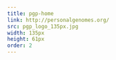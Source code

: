 ```yaml
---
title: pgp-home
link: http://personalgenomes.org/
src: pgp_logo_135px.jpg
width: 135px
height: 61px
order: 2
---
```


<!-- <a href="http://www.personalgenomes.org/"><img width="135" height="61" src="https://personalgenomes.files.wordpress.com/2012/02/pgp_logo_135px.jpg" class="image wp-image-47 alignnone attachment-full size-full" alt="" style="max-width: 100%; height: auto;" data-attachment-id="47" data-permalink="https://personalgenomes.wordpress.com/pgp_logo_135px/" data-orig-file="https://personalgenomes.files.wordpress.com/2012/02/pgp_logo_135px.jpg" data-orig-size="135,61" data-comments-opened="1" data-image-meta="{&quot;aperture&quot;:&quot;0&quot;,&quot;credit&quot;:&quot;&quot;,&quot;camera&quot;:&quot;&quot;,&quot;caption&quot;:&quot;&quot;,&quot;created_timestamp&quot;:&quot;0&quot;,&quot;copyright&quot;:&quot;&quot;,&quot;focal_length&quot;:&quot;0&quot;,&quot;iso&quot;:&quot;0&quot;,&quot;shutter_speed&quot;:&quot;0&quot;,&quot;title&quot;:&quot;&quot;}" data-image-title="PGP_logo_135px" data-image-description="" data-medium-file="https://personalgenomes.files.wordpress.com/2012/02/pgp_logo_135px.jpg?w=135" data-large-file="https://personalgenomes.files.wordpress.com/2012/02/pgp_logo_135px.jpg?w=135" scale="0"></a>
 -->

